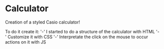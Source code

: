 # Calculator
Creation of a styled Casio calculator!

To do it create it:
'-' I started to do a structure of the calculator with HTML
'-' Customize it with CSS
'-' Interpretate the click on the mouse to occur actions on it with JS